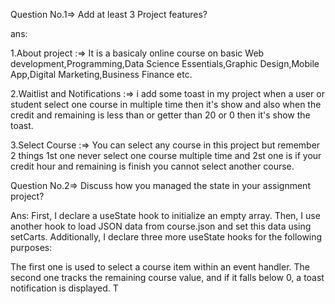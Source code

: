 Question No.1=> Add at least 3 Project features?

ans:

1.About project :=> It is a basicaly online course on basic Web development,Programming,Data Science Essentials,Graphic Design,Mobile App,Digital Marketing,Business Finance etc.

2.Waitlist and Notifications :=> i add some toast in my project when a user or student select one course in multiple time then it's show and also when the credit and remaining  is less than or getter than 20 or  0 then it's show the toast.

3.Select Course :=> You can select any course in this project but remember 2 things 
1st one never select one course multiple time and 2st one is if your credit hour and remaining is finish you cannot select another course.



Question No.2=> Discuss how you managed the state in your assignment project?

Ans: First, I declare a useState hook to initialize an empty array. Then, I use another hook to load JSON data from course.json and set this data using setCarts. Additionally, I declare three more useState hooks for the following purposes:

The first one is used to select a course item within an event handler.
The second one tracks the remaining course value, and if it falls below 0, a toast notification is displayed.
T